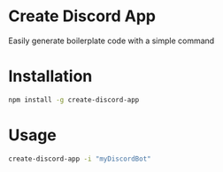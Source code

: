 # Create Discord App

Easily generate boilerplate code with a simple command

# Installation

```bash
npm install -g create-discord-app
```

# Usage

```bash
create-discord-app -i "myDiscordBot"
```